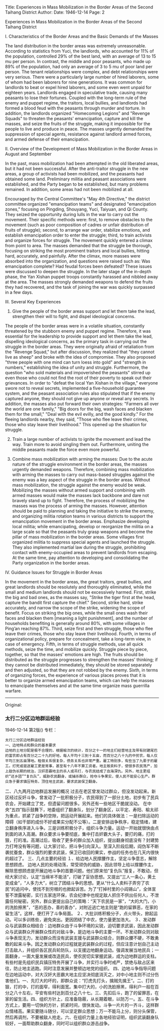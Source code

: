 Title: Experiences in Mass Mobilization in the Border Areas of the Second Taihang District
Author:
Date: 1946-12-14
Page: 2

Experiences in Mass Mobilization in the Border Areas of the Second Taihang District

I. Characteristics of the Border Areas and the Basic Demands of the Masses

The land distribution in the border areas was extremely unreasonable. According to statistics from Yuci, the landlords, who accounted for 11% of the population, controlled 29% of the best land, with an average of 13 to 15 mu per person. In contrast, the middle and poor peasants, who made up 89% of the population, had only an average of 3 to 5 mu of poor land per person. The tenant relationships were complex, and debt relationships were very serious. There were a particularly large number of hired laborers, some of whom had been laborers for nine generations. It was common for landlords to beat or expel hired laborers, and some even went unpaid for eighteen years. Landlords engaged in speculative trade, causing many peasants to lose their fortunes. Coupled with the long-term rule of the enemy and puppet regime, the traitors, local bullies, and landlords had formed a blood feud with the peasants through murder and torture. In addition, the landlords organized "Homecoming Legions" and "Revenge Squads" to threaten the peasants' emancipation, capture and kill the masses, and seize the fruits of the struggle, making it impossible for the people to live and produce in peace. The masses urgently demanded the suppression of special agents, resistance against landlord armed forces, and armed defense of their emancipation.

II. Overview of the Development of Mass Mobilization in the Border Areas in August and September

In the past, mass mobilization had been attempted in the old liberated areas, but it had not been successful. After the anti-traitor struggle in the new areas, a group of activists had been mobilized, and the peasants had obtained some land. Preliminary militia and peasant associations were established, and the Party began to be established, but many problems remained. In addition, some areas had not been mobilized at all.

Encouraged by the Central Committee's "May 4th Directive," the district committee organized "emancipation teams" and designated "emancipation zones," focusing on Pingding, Shouyang, Yuci, Taiyuan, and Qi County. They seized the opportunity during lulls in the war to carry out the movement. Their specific methods were: first, to remove obstacles to the movement (such as poor composition of cadres or unfair distribution of fruits of struggle); second, to arrange war order, stabilize emotions, and establish emancipation order to enter the struggle; third, to train activists and organize forces for struggle. The movement quickly entered a climax from point to area. The masses demanded that the struggle be thorough, focusing on striking the most prominent traitors and local bullies, hitting hard, accurately, and painfully. After the climax, more masses were absorbed into the organization, and questions were raised such as: Was emancipation complete? Had feudal forces been defeated? These issues were discussed to deepen the struggle. In the later stage of the in-depth phase, the Yan Xishan puppet troops constantly harassed and nibbled away at the area. The masses strongly demanded weapons to defend the fruits they had recovered, and the task of joining the war was quickly surpassed in a few days.

III. Several Key Experiences

1. Give the people of the border areas support and let them take the lead, strengthen their will to fight, and dispel ideological concerns.

The people of the border areas were in a volatile situation, constantly threatened by the stubborn enemy and puppet regime. Therefore, it was essential for the leadership to provide support and let them take the lead, dispelling ideological concerns, as the primary task in carrying out the struggle in the border areas. They were originally afraid of retaliation from the "Revenge Squad," but after discussion, they realized that "they cannot live as sheep" and broke with the idea of compromise. They also proposed "three people with one mind can turn loess into gold" and "strength in numbers," establishing the idea of unity and struggle. Furthermore, the question "who sold materials and impoverished the peasants" stirred up even those who could not find the root of their poverty to speak out their grievances. In order to "defeat the local Yan Xishan in the village," everyone swore not to reveal secrets, implemented a five-household guarantee system, and the peasant association rules also stipulated that if the enemy captured anyone, they should not give up anyone or reveal any secrets. In addition, the masses also put forward their own strategies: "Farmers all over the world are one family," "Big doors for the big, wash faces and blacken them for the small," "Deal with the evil evilly, and the good kindly." For the fleeing landlords nearby, they said, "Those who flee leave their crimes, those who stay leave their livelihood." This opened up the situation for struggle.

2. Train a large number of activists to ignite the movement and lead the way. Train more to avoid singling them out. Furthermore, uniting the middle peasants made the force even more powerful.

3. Combine mass mobilization with arming the masses: Due to the acute nature of the struggle environment in the border areas, the masses urgently demanded weapons. Therefore, combining mass mobilization with arming the masses to carry out mass-based struggles against the enemy was a key aspect of the struggle in the border areas. Without mass mobilization, the struggle against the enemy would be weak. Mobilizing the masses without armed support and combining with armed masses would make the masses lack backbone and dare not bravely stand up to fight. Therefore, the process of mobilizing the masses was the process of arming the masses. However, attention should be paid to planning and taking the initiative to strike the enemy, and organizing militia rotation teams in various districts to support the emancipation movement in the border areas. Emphasize developing local militia; while emancipating, develop or reorganize the militia on a large scale so that the peasants truly grasp weapons and become the pillar of mass mobilization in the border areas. Some villages first organized militia to suppress special agents and launched the struggle. They also implemented martial law during the struggle, prohibiting contact with enemy-occupied areas to prevent landlords from escaping. At the same time, pay attention to developing and consolidating the Party organization in the border areas.

IV. Guidance Issues for Struggle in Border Areas

In the movement in the border areas, the great traitors, great bullies, and great landlords should be resolutely and thoroughly eliminated, while the small and medium landlords should not be excessively harmed. First, strike the big and bad ones, as the masses say, "Strike the tiger first at the head, capture the bandit first capture the chief." Second, strike hard, strike accurately, and narrow the scope of the strike, widening the scope of benefit. Focus on striking the big ones, while the small ones wash their faces and blacken them [meaning a light punishment], and the number of households benefiting is generally around 80%, with some villages in Ping’an reaching 87%. Third, seize first and then struggle, those who flee leave their crimes, those who stay leave their livelihood. Fourth, in terms of organizational policy, prepare for concealment, take a long-term view, in case of emergency. Fifth, in terms of struggle methods, use all quick methods, seize the time, and mobilize quickly. Struggle piece by piece, together, so that the masses' emotions are high. The fruits should be distributed as the struggle progresses to strengthen the masses' thinking; if they cannot be distributed immediately, they should be stored separately and then adjusted, so that they are not robbed by the enemy. Sixth, in terms of organizing forces, the experience of various places proves that it is better to organize armed emancipation teams, which can help the masses to emancipate themselves and at the same time organize mass guerrilla warfare.



<hr /> 

Original: 


### 太行二分区边地群运经验

1946-12-14
第2版()
专栏：

    太行二分区边地群运经验
    一、边地特点和群众的基本要求
    边地的土地分配是极不合理的，根据榆次的统计，百分之十一的地主们经营地主及带有封建尾巴的富农即占有百分之二十九的好地，每人平均十三到十五亩，而百分之八十九的中贫农，每人仅平均三到五亩薄地。租佃关系很复杂，债务关系也非常严重。雇工特别多，有些当了九辈子的雇工。打死或驱逐雇工更是常事，甚至有十八年不算工资者。地主贩卖料子，使很多农民荡产，加上敌伪长期的统治，汉奸恶霸地主的杀人或吊打，与农民结成了血海深仇。另外，地主更组织“还乡团”“复仇队”，威胁农民翻身，或捕杀群众，抢夺斗争果实，使人民不能安心生产。群众急于要求镇压特务，顶住地主武装，要求武装保卫翻身。
  二、八九两月边地群运发展的概况
    过去在老区曾发动过群众，但没发动起来。新区经过反奸斗争，曾发动了一批积极分子，农民得到了一部分土地，初步有了民兵农会，开始建立了党，但遗留问题很多。另外还有一些地区干脆就没动。
    在中央“五四”指示鼓舞下，地委组织了翻身队，划分了翻身区，以平定、寿阳、榆太祁为重点，抓紧了战争的空隙，把运动开展起来。他们的具体做法：一是扫除运动的障碍（如干部的成份不好或果实分配不公等）。二是安排战争秩序，稳定情绪，建立翻身秩序进入斗争。三是训练积极分子，组织斗争力量。运动一开始就很快由点到面的进入高潮。群众要求斗争要彻底，集中打击奸霸大头子，要打的痛，打的狠，打的准。高潮过后，吸收了更多的群众加入组织，提出翻身彻底没有？封建势力打垮没有等问题，让大家讨论，把斗争引向深入。至深入阶段后期，阎伪军不断袭扰蚕食，群众强烈的要求武装，保卫已收回的果实，参战的任务也在几天内很快的超过了。
  三、几点主要的经验
    １、给边地人民撑腰作主，坚定斗争意志，解除思想顾虑。
    边地人民的处境动荡，常受顽伪的威胁，因此领导上给以撑腰作主，解除思想顾虑是开展边地斗争的首要问题。他们原来怕“复仇队”报复，不敢动，但经大家讨论，认定“当绵羊不能活”，打破了妥协思想。又提出“三人一条心，黄土变成金”，“人多力大”，树立了团结斗争的思想。更从“什么人卖料子弄穷了农民”的追问中，使找不到穷根的也掀起诉苦。为了“打掉村里的小阎锡山”，全体宣誓不泄露秘密，实行五家连环保，农会纪律中也规定敌人抓住不供出任何人，不泄露任何秘密。另外，群众更提出自己的策略：“天下农民是一家”，“大的大门，小的洗脸擦黑”，“恶的恶办，善的善办”，对附近逃亡地主则是“跑的留罪恶，在家的留生活”。这样，便打开了斗争局面。
    ２、大批训练积极分子，点火带头，掀起运动。可以多训练些，避免突出。更因团结了中农，使力量更加浩大。
    ３、发动群众与武装群众相结合：边地群众由于斗争环境的尖锐，迫切要求武装，因此发动群众与武装群众开展群众性的对敌斗争，是边地斗争的主要一环。不发动群众则对敌斗争表现无力，发动群众而没有武装支援与武装群众结合，则群众腰不硬，不敢勇敢的起来斗争。因之发动群众的过程就是武装群众的过程，但应注意计划自己主动打击敌人，并组织各区民兵轮防队，以支援边地翻身运动。强调发展当地民兵；一面翻身，一面大量发展或改造民兵，使农民切实掌握武装，成为边地群运的支柱。有些村是先组织民兵镇压特务开展了斗争，并实行斗争时戒严，禁绝与敌占区来往，防止地主逃跑。同时注意发展并整顿边地党的组织。
  四、边地斗争指导问题
    在边地运动中，对大汉奸大恶霸大地主应坚决彻底消灭之，对中小地主则不过分伤害他们。一、先打大的坏的，即群众说：“打虎先打头，擒贼先擒王”。二、打的狠，打的中，打的面窄，得利面宽。集中打大的，小的洗脸擦黑，得利户一般在百分之八十左右，平安有些村达到百分之八十七。三、先扣后斗，跑了的留罪恶，在家的留生活。四、组织方针上，应准备隐蔽，从长期着眼，以防万一。五、在斗争方式上，要用一切快的方针，抓紧时间，很快发动。斗争一片片的一齐斗，这样群众情绪高。果实要随斗随分，可以坚定群众思想；万一不能马上分，则分头保管，然后再调剂，不要被敌人抢走。六、在组织力量上各地经验证明，组织武装翻身队较好，一面帮助群众翻身，同时可以组织群众游击战争。
